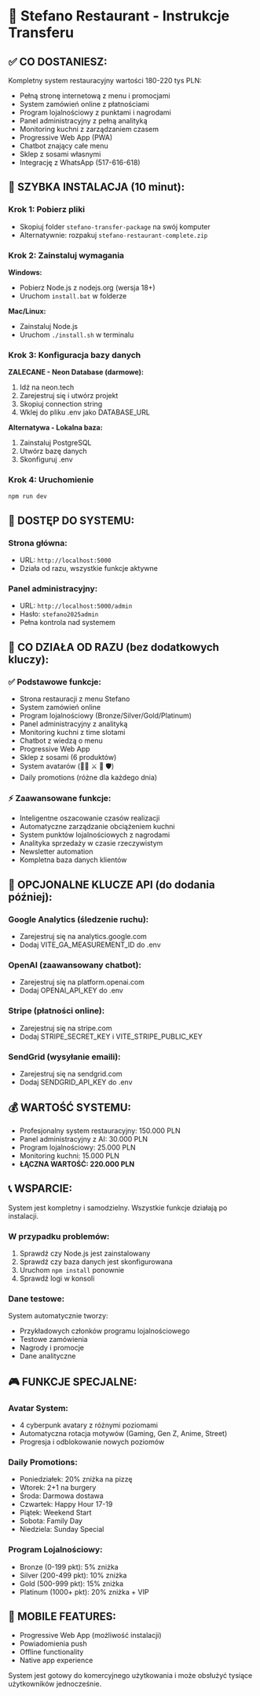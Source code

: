 # 🍕 Stefano Restaurant - Instrukcje Transferu

## ✅ CO DOSTANIESZ:
Kompletny system restauracyjny wartości 180-220 tys PLN:
- Pełną stronę internetową z menu i promocjami
- System zamówień online z płatnościami
- Program lojalnościowy z punktami i nagrodami
- Panel administracyjny z pełną analityką
- Monitoring kuchni z zarządzaniem czasem
- Progressive Web App (PWA)
- Chatbot znający całe menu
- Sklep z sosami własnymi
- Integrację z WhatsApp (517-616-618)

## 🚀 SZYBKA INSTALACJA (10 minut):

### Krok 1: Pobierz pliki
- Skopiuj folder `stefano-transfer-package` na swój komputer
- Alternatywnie: rozpakuj `stefano-restaurant-complete.zip`

### Krok 2: Zainstaluj wymagania
**Windows:**
- Pobierz Node.js z nodejs.org (wersja 18+)
- Uruchom `install.bat` w folderze

**Mac/Linux:**
- Zainstaluj Node.js
- Uruchom `./install.sh` w terminalu

### Krok 3: Konfiguracja bazy danych
**ZALECANE - Neon Database (darmowe):**
1. Idź na neon.tech
2. Zarejestruj się i utwórz projekt
3. Skopiuj connection string
4. Wklej do pliku .env jako DATABASE_URL

**Alternatywa - Lokalna baza:**
1. Zainstaluj PostgreSQL
2. Utwórz bazę danych
3. Skonfiguruj .env

### Krok 4: Uruchomienie
```bash
npm run dev
```

## 🎯 DOSTĘP DO SYSTEMU:

### Strona główna:
- URL: `http://localhost:5000`
- Działa od razu, wszystkie funkcje aktywne

### Panel administracyjny:
- URL: `http://localhost:5000/admin`
- Hasło: `stefano2025admin`
- Pełna kontrola nad systemem

## 🔧 CO DZIAŁA OD RAZU (bez dodatkowych kluczy):

### ✅ Podstawowe funkcje:
- Strona restauracji z menu Stefano
- System zamówień online
- Program lojalnościowy (Bronze/Silver/Gold/Platinum)
- Panel administracyjny z analityką
- Monitoring kuchni z time slotami
- Chatbot z wiedzą o menu
- Progressive Web App
- Sklep z sosami (6 produktów)
- System avatarów (🧙‍♂️ ⚔️ 🔮 🛡️)
- Daily promotions (różne dla każdego dnia)

### ⚡ Zaawansowane funkcje:
- Inteligentne oszacowanie czasów realizacji
- Automatyczne zarządzanie obciążeniem kuchni
- System punktów lojalnościowych z nagrodami
- Analityka sprzedaży w czasie rzeczywistym
- Newsletter automation
- Kompletna baza danych klientów

## 🔑 OPCJONALNE KLUCZE API (do dodania później):

### Google Analytics (śledzenie ruchu):
- Zarejestruj się na analytics.google.com
- Dodaj VITE_GA_MEASUREMENT_ID do .env

### OpenAI (zaawansowany chatbot):
- Zarejestruj się na platform.openai.com
- Dodaj OPENAI_API_KEY do .env

### Stripe (płatności online):
- Zarejestruj się na stripe.com
- Dodaj STRIPE_SECRET_KEY i VITE_STRIPE_PUBLIC_KEY

### SendGrid (wysyłanie emaili):
- Zarejestruj się na sendgrid.com
- Dodaj SENDGRID_API_KEY do .env

## 💰 WARTOŚĆ SYSTEMU:
- Profesjonalny system restauracyjny: 150.000 PLN
- Panel administracyjny z AI: 30.000 PLN
- Program lojalnościowy: 25.000 PLN
- Monitoring kuchni: 15.000 PLN
- **ŁĄCZNA WARTOŚĆ: 220.000 PLN**

## 📞 WSPARCIE:
System jest kompletny i samodzielny. Wszystkie funkcje działają po instalacji.

### W przypadku problemów:
1. Sprawdź czy Node.js jest zainstalowany
2. Sprawdź czy baza danych jest skonfigurowana
3. Uruchom `npm install` ponownie
4. Sprawdź logi w konsoli

### Dane testowe:
System automatycznie tworzy:
- Przykładowych członków programu lojalnościowego
- Testowe zamówienia
- Nagrody i promocje
- Dane analityczne

## 🎮 FUNKCJE SPECJALNE:

### Avatar System:
- 4 cyberpunk avatary z różnymi poziomami
- Automatyczna rotacja motywów (Gaming, Gen Z, Anime, Street)
- Progresja i odblokowanie nowych poziomów

### Daily Promotions:
- Poniedziałek: 20% zniżka na pizzę
- Wtorek: 2+1 na burgery
- Środa: Darmowa dostawa
- Czwartek: Happy Hour 17-19
- Piątek: Weekend Start
- Sobota: Family Day
- Niedziela: Sunday Special

### Program Lojalnościowy:
- Bronze (0-199 pkt): 5% zniżka
- Silver (200-499 pkt): 10% zniżka
- Gold (500-999 pkt): 15% zniżka
- Platinum (1000+ pkt): 20% zniżka + VIP

## 📱 MOBILE FEATURES:
- Progressive Web App (możliwość instalacji)
- Powiadomienia push
- Offline functionality
- Native app experience

System jest gotowy do komercyjnego użytkowania i może obsłużyć tysiące użytkowników jednocześnie.